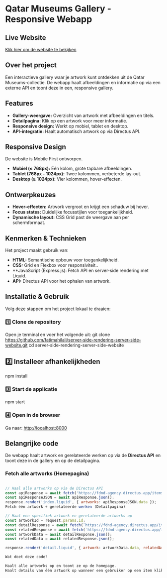 # Qatar Museums Gallery - Responsive Webapp

## Live Website

[Klik hier om de website te bekijken](https://server-side-rendering-server-side-website-b81m.onrender.com/)

## Over het project

Een interactieve gallery waar je artwork kunt ontdekken uit de Qatar Museums-collectie. De webapp haalt afbeeldingen en informatie op via een externe API en toont deze in een, responsive gallery.

## Features

- **Gallery-weergave:** Overzicht van artwork met afbeeldingen en titels.  
- **Detailpagina:** Klik op een artwork voor meer informatie.  
- **Responsive design:** Werkt op mobiel, tablet en desktop.  
- **API-integratie:** Haalt automatisch artwork op via Directus API.  

## Responsive Design

De website is Mobile First ontworpen.

- **Mobiel (≤ 768px):** Eén kolom, grote tapbare afbeeldingen.  
- **Tablet (768px - 1024px):** Twee kolommen, verbeterde lay-out.  
- **Desktop (≥ 1024px):** Vier kolommen, hover-effecten.  

## Ontwerpkeuzes

- **Hover-effecten:** Artwork vergroot en krijgt een schaduw bij hover.  
- **Focus states:** Duidelijke focusstijlen voor toegankelijkheid.  
- **Dynamische layout:** CSS Grid past de weergave aan per schermformaat.  

## Kenmerken & Technieken

Het project maakt gebruik van:

- **HTML:** Semantische opbouw voor toegankelijkheid.  
- **CSS:** Grid en Flexbox voor responsiviteit..  
- **JavaScript (Express.js): Fetch API en server-side rendering met Liquid.  
- **API:** Directus API voor het ophalen van artwork.  

## Installatie & Gebruik

Volg deze stappen om het project lokaal te draaien:

### 1️⃣ Clone de repository  

Open je terminal en voer het volgende uit:
git clone https://github.com/fatimahilali/server-side-rendering-server-side-website.git cd
server-side-rendering-server-side-website

## 2️⃣ Installeer afhankelijkheden  

npm install

### 3️⃣ Start de applicatie  

npm start

### 4️⃣ Open in de browser  

Ga naar: [http://localhost:8000](http://localhost:8000)

## Belangrijke code

De webapp haalt artwork en gerelateerde werken op via de **Directus API** en toont deze in de gallery en op de detailpagina.

### Fetch alle artworks (Homepagina)

```js

// Haal alle artworks op via de Directus API
const apiResponse = await fetch('https://fdnd-agency.directus.app/items/fabrique_art_objects');
const apiResponseJSON = await apiResponse.json();
response.render('index.liquid', { artworks: apiResponseJSON.data });
Fetch één artwork + gerelateerde werken (Detailpagina)

// Haal een specifiek artwork en gerelateerde artworks op
const artworkId = request.params.id;
const detailResponse = await fetch(`https://fdnd-agency.directus.app/items/fabrique_art_objects/${artworkId}?fields=title,image,slug`);
const relatedResponse = await fetch(`https://fdnd-agency.directus.app/items/fabrique_art_objects?limit=4&fields=title,image,slug`);
const artworkData = await detailResponse.json();
const relatedData = await relatedResponse.json();

response.render('detail.liquid', { artwork: artworkData.data, relatedArtworks: relatedData.data });

Wat doet deze code?

Haalt alle artworks op en toont ze op de homepage.
Haalt details van één artwork op wanneer een gebruiker op een item klikt.



